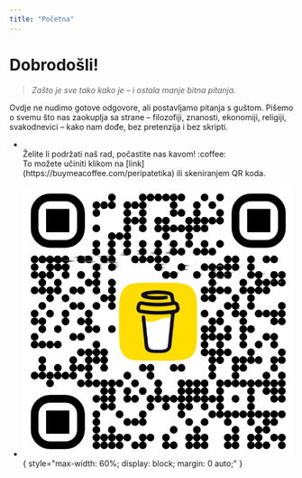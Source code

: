 ```yaml
---
title: "Početna" 
---
```


# Dobrodošli!

> *Zašto je sve tako kako je – i ostala manje bitna pitanja.*

Ovdje ne nudimo gotove odgovore, ali postavljamo pitanja s guštom. Pišemo o svemu što nas zaokuplja sa strane – filozofiji, znanosti, ekonomiji, religiji, svakodnevici – kako nam dođe, bez pretenzija i bez skripti.

<div class="grid cards" markdown>

- 
  <br>
  Želite li podržati naš rad, počastite nas kavom! :coffee: <br>
  To možete učiniti klikom na [link](https://buymeacoffee.com/peripatetika) ili skeniranjem QR koda.

- 
  ![QR kod](images/bmc_qr.png){ style="max-width: 60%; display: block; margin: 0 auto;" }

</div>
